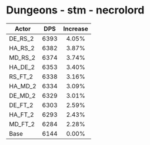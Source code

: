 # Dungeons - stm - necrolord
| Actor | DPS | Increase |
|---|:---:|:---:|
|DE_RS_2|6393|4.05%|
|HA_RS_2|6382|3.87%|
|MD_RS_2|6374|3.74%|
|HA_DE_2|6353|3.40%|
|RS_FT_2|6338|3.16%|
|HA_MD_2|6334|3.09%|
|DE_MD_2|6329|3.01%|
|DE_FT_2|6303|2.59%|
|HA_FT_2|6293|2.43%|
|MD_FT_2|6284|2.28%|
|Base|6144|0.00%|
